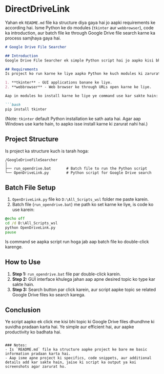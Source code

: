 # DirectDriveLink

Yahan ek `README.md` file ka structure diya gaya hai jo aapki requirements ke according hai. Isme Python ke do modules (`tkinter` aur `webbrowser`), code ka introduction, aur batch file ke through Google Drive file search karne ka process samjhaya gaya hai.

```markdown
# Google Drive File Searcher

## Introduction
Google Drive File Searcher ek simple Python script hai jo aapko kisi bhi topic ke liye Google Drive files dhundhne ki suvidha pradaan karta hai. Ye script aapko ek GUI interface ke madhyam se search karne ki suvidha deta hai, jahan aap apne topic ko search kar sakte hain. Jab aap search karte hain, to ye script aapko relevant Google Drive files dikhata hai jo aapke query se match karte hain.

## Requirements
Is project ko run karne ke liye aapko Python ke kuch modules ki zarurat hai:

1. **tkinter** - GUI applications banane ke liye.
2. **webbrowser** - Web browser ke through URLs open karne ke liye.

Aap in modules ko install karne ke liye ye command use kar sakte hain:

```bash
pip install tkinter
```

(Note: `tkinter` default Python installation ke sath aata hai. Agar aap Windows use karte hain, to aapko isse install karne ki zarurat nahi hai.)

## Project Structure
Is project ka structure kuch is tarah hoga:

```
/GoogleDriveFileSearcher
│
├── run_opendrive.bat       # Batch file to run the Python script
└── OpenDriveLink.py        # Python script for Google Drive search
```

## Batch File Setup
1. `OpenDriveLink.py` file ko `D:\All_Scripts_wsl` folder me paste karein.
2. Batch file (`run_opendrive.bat`) me path ko set karne ke liye, is code ko use karein:

```bat
@echo off
cd /d D:\All_Scripts_wsl
python OpenDriveLink.py
pause
```

Is command se aapka script run hoga jab aap batch file ko double-click karenge.

## How to Use
1. **Step 1:** `run_opendrive.bat` file par double-click karein.
2. **Step 2:** GUI interface khulega jahan aap apne desired topic ko type kar sakte hain.
3. **Step 3:** Search button par click karein, aur script aapke topic se related Google Drive files ko search karega.

## Conclusion
Ye script aapko ek click me kisi bhi topic ki Google Drive files dhundhne ki suvidha pradaan karta hai. Ye simple aur efficient hai, aur aapke productivity ko badhata hai.
```

### Notes:
- Is `README.md` file ka structure aapke project ke bare me basic information pradaan karta hai.
- Aap isme apne project ki specifics, code snippets, aur additional details add kar sakte hain, jaise ki script ka output ya koi screenshots agar zarurat ho.
